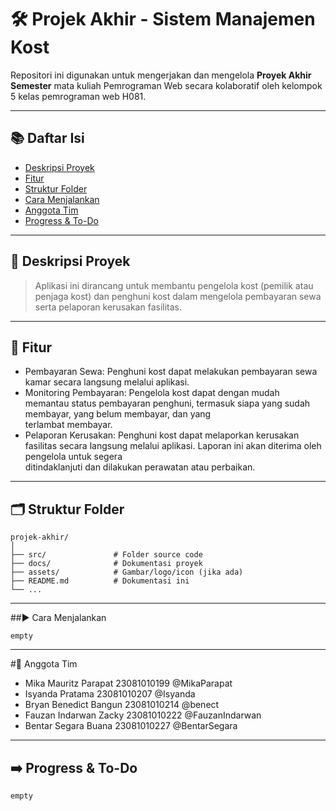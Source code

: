 # 🛠️ Projek Akhir - Sistem Manajemen Kost

Repositori ini digunakan untuk mengerjakan dan mengelola **Proyek Akhir Semester** mata kuliah Pemrograman Web secara kolaboratif oleh kelompok 5 kelas pemrograman web H081.

---

## 📚 Daftar Isi
- [Deskripsi Proyek](#deskripsi-proyek)
- [Fitur](#fitur)
- [Struktur Folder](#struktur-folder)
- [Cara Menjalankan](#cara-menjalankan)
- [Anggota Tim](#anggota-tim)
- [Progress & To-Do](#progress--to-do)

---

## 🧾 Deskripsi Proyek
> Aplikasi ini dirancang untuk membantu pengelola kost (pemilik atau penjaga kost) dan penghuni kost dalam mengelola pembayaran sewa serta pelaporan kerusakan fasilitas.

 ---
 
## 🎯 Fitur
- Pembayaran Sewa: Penghuni kost dapat melakukan pembayaran sewa kamar secara langsung melalui aplikasi.
- Monitoring Pembayaran: Pengelola kost dapat dengan mudah memantau status pembayaran penghuni, termasuk siapa yang sudah membayar, yang belum membayar, dan yang       
  terlambat membayar.
- Pelaporan Kerusakan: Penghuni kost dapat melaporkan kerusakan fasilitas secara langsung melalui aplikasi. Laporan ini akan diterima oleh pengelola untuk segera    
  ditindaklanjuti dan dilakukan perawatan atau perbaikan.

---

## 🗂️ Struktur Folder

```
projek-akhir/
│
├── src/               # Folder source code
├── docs/              # Dokumentasi proyek
├── assets/            # Gambar/logo/icon (jika ada)
├── README.md          # Dokumentasi ini
└── ...
```

---

##▶️ Cara Menjalankan
````
empty
````

---

#👥 Anggota Tim

- Mika Mauritz Parapat        23081010199           @MikaParapat
- Isyanda Pratama             23081010207           @Isyanda
- Bryan Benedict Bangun       23081010214           @benect
- Fauzan Indarwan Zacky       23081010222           @FauzanIndarwan
- Bentar Segara Buana         23081010227           @BentarSegara

----

## ➡️ Progress & To-Do
```
empty
```
